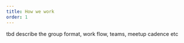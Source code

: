 ```yaml
---
title: How we work
order: 1
---
```


tbd describe the group format, work flow, teams, meetup cadence etc
